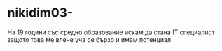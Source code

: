 # nikidim03-
На 19 години със средно образование искам да стана IT специалист защото това ме влече  уча се бързо и имам потенциал 
